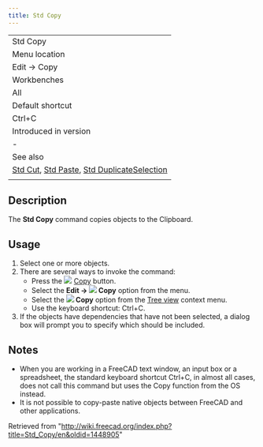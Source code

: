 ```yaml
---
title: Std Copy
---
```


|                                                                                                                                                |
| ---------------------------------------------------------------------------------------------------------------------------------------------- |
| Std Copy                                                                                                                                       |
| Menu location                                                                                                                                  |
| Edit → Copy                                                                                                                                    |
| Workbenches                                                                                                                                    |
| All                                                                                                                                            |
| Default shortcut                                                                                                                               |
| Ctrl+C                                                                                                                                         |
| Introduced in version                                                                                                                          |
| -                                                                                                                                              |
| See also                                                                                                                                       |
| [Std Cut](/Std_Cut "Std Cut"), [Std Paste](/Std_Paste "Std Paste"), [Std DuplicateSelection](/Std_DuplicateSelection "Std DuplicateSelection") |
|                                                                                                                                                |

## Description

The **Std Copy** command copies objects to the Clipboard.

## Usage

1. Select one or more objects.
2. There are several ways to invoke the command:
   - Press the ![](/images/Std_Copy.svg) [Copy](/Std_Copy "Std Copy") button.
   - Select the **Edit → ![](/images/Std_Copy.svg) Copy** option from the menu.
   - Select the **![](/images/Std_Copy.svg) Copy** option from the [Tree view](/Tree_view "Tree view") context menu.
   - Use the keyboard shortcut: Ctrl+C.
3. If the objects have dependencies that have not been selected, a dialog box will prompt you to specify which should be included.

## Notes

- When you are working in a FreeCAD text window, an input box or a spreadsheet, the standard keyboard shortcut Ctrl+C, in almost all cases, does not call this command but uses the Copy function from the OS instead.
- It is not possible to copy-paste native objects between FreeCAD and other applications.

Retrieved from "<http://wiki.freecad.org/index.php?title=Std_Copy/en&oldid=1448905>"
